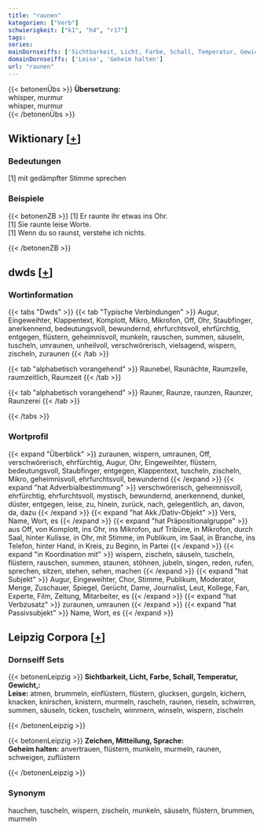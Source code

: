 ```yaml
---
title: "raunen"
kategorien: ["Verb"]
schwierigkeit: ["k1", "h4", "r17"]
tags:
series:
mainDornseiffs: ['Sichtbarkeit, Licht, Farbe, Schall, Temperatur, Gewicht,', 'Zeichen, Mitteilung, Sprache']
domainDornseiffs: ['Leise', 'Geheim halten']
url: "raunen"
---
```


{{< betonenÜbs >}}
**Übersetzung:**  
whisper, murmur  
whisper, murmur  
{{< /betonenÜbs >}}

## Wiktionary [[+](https://de.wiktionary.org/wiki/raunen)]

### Bedeutungen
[1] mit gedämpfter Stimme sprechen  

### Beispiele
{{< betonenZB >}}
[1] Er raunte ihr etwas ins Ohr.  
[1] Sie raunte leise Worte.  
[1] Wenn du so raunst, verstehe ich nichts.  

{{< /betonenZB >}}


## dwds [[+](https://www.dwds.de/wb/raunen)]

### Wortinformation
{{< tabs "Dwds" >}}
{{< tab "Typische Verbindungen" >}}
Augur, Eingeweihter, Klappentext, Komplott, Mikro, Mikrofon, Off, Ohr, Staubfinger, anerkennend, bedeutungsvoll, bewundernd, ehrfurchtsvoll, ehrfürchtig, entgegen, flüstern, geheimnisvoll, munkeln, rauschen, summen, säuseln, tuscheln, umraunen, unheilvoll, verschwörerisch, vielsagend, wispern, zischeln, zuraunen
{{< /tab >}}

{{< tab "alphabetisch vorangehend" >}}
Raunebel, Raunächte, Raumzelle, raumzeitlich, Raumzeit
{{< /tab >}}

{{< tab "alphabetisch vorangehend" >}}
Rauner, Raunze, raunzen, Raunzer, Raunzerei
{{< /tab >}}

{{< /tabs >}}

### Wortprofil
{{< expand "Überblick" >}} zuraunen, wispern, umraunen, Off, verschwörerisch, ehrfürchtig, Augur, Ohr, Eingeweihter, flüstern, bedeutungsvoll, Staubfinger, entgegen, Klappentext, tuscheln, zischeln, Mikro, geheimnisvoll, ehrfurchtsvoll, bewundernd {{< /expand >}}
{{< expand "hat Adverbialbestimmung" >}} verschwörerisch, geheimnisvoll, ehrfürchtig, ehrfurchtsvoll, mystisch, bewundernd, anerkennend, dunkel, düster, entgegen, leise, zu, hinein, zurück, nach, gelegentlich, an, davon, da, dazu {{< /expand >}}
{{< expand "hat Akk./Dativ-Objekt" >}} Vers, Name, Wort, es {{< /expand >}}
{{< expand "hat Präpositionalgruppe" >}} aus Off, von Komplott, ins Ohr, ins Mikrofon, auf Tribüne, in Mikrofon, durch Saal, hinter Kulisse, in Ohr, mit Stimme, im Publikum, im Saal, in Branche, ins Telefon, hinter Hand, in Kreis, zu Beginn, in Partei {{< /expand >}}
{{< expand "in Koordination mit" >}} wispern, zischeln, säuseln, tuscheln, flüstern, rauschen, summen, staunen, stöhnen, jubeln, singen, reden, rufen, sprechen, sitzen, stehen, sehen, machen {{< /expand >}}
{{< expand "hat Subjekt" >}} Augur, Eingeweihter, Chor, Stimme, Publikum, Moderator, Menge, Zuschauer, Spiegel, Gerücht, Dame, Journalist, Leut, Kollege, Fan, Experte, Film, Zeitung, Mitarbeiter, es {{< /expand >}}
{{< expand "hat Verbzusatz" >}} zuraunen, umraunen {{< /expand >}}
{{< expand "hat Passivsubjekt" >}} Name, Wort, es {{< /expand >}}

## Leipzig Corpora [[+](https://corpora.uni-leipzig.de/en/res?word=raunen&corpusId=deu_newscrawl-public_2018)]

### Dornseiff Sets
{{< betonenLeipzig >}}
**Sichtbarkeit, Licht, Farbe, Schall, Temperatur, Gewicht,:**  
**Leise:** atmen, brummeln, einflüstern, flüstern, glucksen, gurgeln, kichern, knacken, knirschen, knistern, murmeln, rascheln, raunen, rieseln, schwirren, summen, säuseln, ticken, tuscheln, wimmern, winseln, wispern, zischeln  

{{< /betonenLeipzig >}}


{{< betonenLeipzig >}}
**Zeichen, Mitteilung, Sprache:**  
**Geheim halten:** anvertrauen, flüstern, munkeln, murmeln, raunen, schweigen, zuflüstern  

{{< /betonenLeipzig >}}

### Synonym
hauchen, tuscheln, wispern, zischeln, munkeln, säuseln, flüstern, brummen, murmeln

